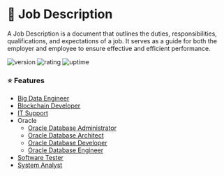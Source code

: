 # 🎉 Job Description

A Job Description is a document that outlines the duties, responsibilities, qualifications, and expectations of a job. It serves as a guide for both the employer and employee to ensure effective and efficient performance.

![version](https://img.shields.io/badge/version-1.0-blue)
![rating](https://img.shields.io/badge/rating-★★★★★-yellow)
![uptime](https://img.shields.io/badge/uptime-100%25-brightgreen)

### ⭐ Features

- [Big Data Engineer](https://github.com/natthasath/job-description/blob/main/Big-Data-Engineer.md)
- [Blockchain Developer](https://github.com/natthasath/job-description/blob/main/Blockchain-Developer.md)
- [IT Support](https://github.com/natthasath/job-description/blob/main/IT-Support.md)
- Oracle
  - [Oracle Database Administrator](https://github.com/natthasath/job-description/blob/main/Oracle/Oracle-Database-Administrator.md)
  - [Oracle Database Architect](https://github.com/natthasath/job-description/blob/main/Oracle/Oracle-Database-Architect.md)
  - [Oracle Database Developer](https://github.com/natthasath/job-description/blob/main/Oracle/Oracle-Database-Developer.md)
  - [Oracle Database Engineer](https://github.com/natthasath/job-description/blob/main/Oracle/Oracle-Database-Engineer.md)
- [Software Tester](https://github.com/natthasath/job-description/blob/main/Software-Tester.md)
- [System Analyst](https://github.com/natthasath/job-description/blob/main/System-Analyst.md)